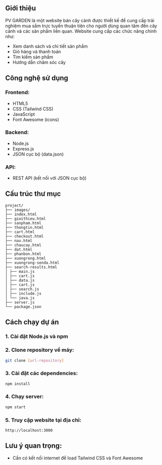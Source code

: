 ## Giới thiệu
PV GARDEN là một website bán cây cảnh được thiết kế để cung cấp trải nghiệm mua sắm trực tuyến thuận tiện cho người dùng quan tâm đến cây cảnh và các sản phẩm liên quan. Website cung cấp các chức năng chính như:

- Xem danh sách và chi tiết sản phẩm
- Giỏ hàng và thanh toán 
- Tìm kiếm sản phẩm
- Hướng dẫn chăm sóc cây

## Công nghệ sử dụng

### Frontend:
- HTML5
- CSS (Tailwind CSS)
- JavaScript
- Font Awesome (icons)

### Backend:
- Node.js
- Express.js
- JSON cục bộ (data.json)

### API:
- REST API (kết nối với JSON cục bộ)

## Cấu trúc thư mục
```
project/
├── images/
├── index.html
├── gioithieu.html
├── sanpham.html
├── thongtin.html
├── cart.html
├── checkout.html
├── nav.html
├── chaucay.html
├── dat.html
├── phanbon.html
├── xuongrong.html
├── xuongrong-senda.html
├── search-results.html
│ ├── main.js
│ ├── cart.js
│ ├── data.js
│ ├── cart.js
│ ├── search.js
│ ├── include.js
│ └── java.js
├── server.js
└── package.json

```

## Cách chạy dự án

### 1. Cài đặt Node.js và npm

### 2. Clone repository về máy:
```bash
git clone [url-repository]
```

### 3. Cài đặt các dependencies:
```bash
npm install
```

### 4. Chạy server:
```bash
npm start
```

### 5. Truy cập website tại địa chỉ:
```
http://localhost:3000
```

## Lưu ý quan trọng:
- Cần có kết nối internet để load Tailwind CSS và Font Awesome

